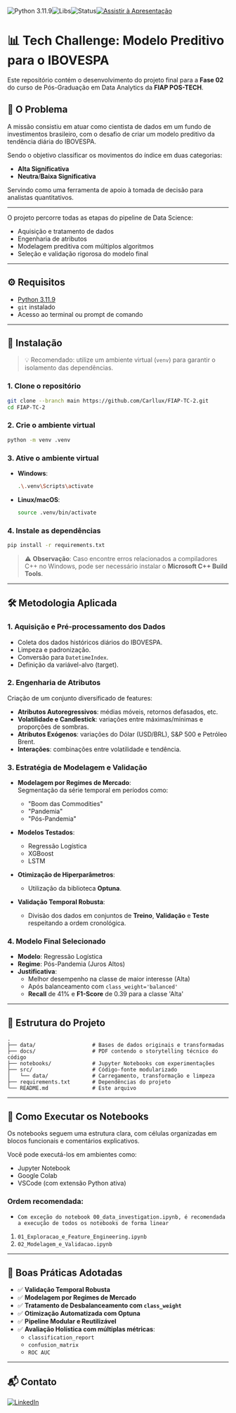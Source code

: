 ![Python 3.11.9](https://img.shields.io/badge/Python-3.11.9-blue.svg)![Libs](https://img.shields.io/badge/Libs-Scikit--learn%20|%20XGBoost%20|%20Optuna-orange)![Status](https://img.shields.io/badge/Status-Finalizado-green)[![Assistir à Apresentação](https://img.shields.io/badge/Assistir%20à%20Apresentação-red?style=flat-square&logo=youtube&logoColor=white)](https://youtu.be/8r_cYf1fLIM)


# 📊 Tech Challenge: Modelo Preditivo para o IBOVESPA

Este repositório contém o desenvolvimento do projeto final para a **Fase 02** do curso de Pós-Graduação em Data Analytics da **FIAP POS-TECH**.


## 🎯 O Problema

A missão consistiu em atuar como cientista de dados em um fundo de investimentos brasileiro, com o desafio de criar um modelo preditivo da tendência diária do IBOVESPA.  

Sendo o objetivo classificar os movimentos do índice em duas categorias:
- **Alta Significativa**
- **Neutra**/**Baixa Significativa**

Servindo como uma ferramenta de apoio à tomada de decisão para analistas quantitativos.

---
O projeto percorre todas as etapas do pipeline de Data Science:
- Aquisição e tratamento de dados
- Engenharia de atributos
- Modelagem preditiva com múltiplos algoritmos
- Seleção e validação rigorosa do modelo final

---


## ⚙️ Requisitos

- [Python 3.11.9](https://www.python.org/downloads/release/python-3119/)
- `git` instalado
- Acesso ao terminal ou prompt de comando

---

## 🚀 Instalação

> 💡 Recomendado: utilize um ambiente virtual (`venv`) para garantir o isolamento das dependências.

### 1. Clone o repositório

```bash
git clone --branch main https://github.com/Carllux/FIAP-TC-2.git
cd FIAP-TC-2
```

### 2. Crie o ambiente virtual

```bash
python -m venv .venv
```

### 3. Ative o ambiente virtual

- **Windows**:
  ```bash
  .\.venv\Scripts\activate
  ```

- **Linux/macOS**:
  ```bash
  source .venv/bin/activate
  ```

### 4. Instale as dependências

```bash
pip install -r requirements.txt
```

> ⚠️ **Observação**: Caso encontre erros relacionados a compiladores C++ no Windows, pode ser necessário instalar o **Microsoft C++ Build Tools**.

---

## 🛠️ Metodologia Aplicada

### 1. Aquisição e Pré-processamento dos Dados

- Coleta dos dados históricos diários do IBOVESPA.
- Limpeza e padronização.
- Conversão para `DatetimeIndex`.
- Definição da variável-alvo (target).

### 2. Engenharia de Atributos

Criação de um conjunto diversificado de features:

- **Atributos Autoregressivos**: médias móveis, retornos defasados, etc.  
- **Volatilidade e Candlestick**: variações entre máximas/mínimas e proporções de sombras.  
- **Atributos Exógenos**: variações do Dólar (USD/BRL), S&P 500 e Petróleo Brent.  
- **Interações**: combinações entre volatilidade e tendência.

### 3. Estratégia de Modelagem e Validação

- **Modelagem por Regimes de Mercado**:  
  Segmentação da série temporal em períodos como:
  - "Boom das Commodities"
  - "Pandemia"
  - "Pós-Pandemia"

- **Modelos Testados**:
  - Regressão Logística
  - XGBoost
  - LSTM

- **Otimização de Hiperparâmetros**:
  - Utilização da biblioteca **Optuna**.

- **Validação Temporal Robusta**:
  - Divisão dos dados em conjuntos de **Treino**, **Validação** e **Teste** respeitando a ordem cronológica.

### 4. Modelo Final Selecionado

- **Modelo**: Regressão Logística  
- **Regime**: Pós-Pandemia (Juros Altos)  
- **Justificativa**:
  - Melhor desempenho na classe de maior interesse (Alta)
  - Após balanceamento com `class_weight='balanced'`
  - **Recall** de 41% e **F1-Score** de 0.39 para a classe 'Alta'

---

## 📁 Estrutura do Projeto

```plaintext
.
├── data/                  # Bases de dados originais e transformadas
├── docs/                  # PDF contendo o storytelling técnico do código
├── notebooks/             # Jupyter Notebooks com experimentações
├── src/                   # Código-fonte modularizado
│   └── data/              # Carregamento, transformação e limpeza
├── requirements.txt       # Dependências do projeto
└── README.md              # Este arquivo
```

---

## 🧪 Como Executar os Notebooks

Os notebooks seguem uma estrutura clara, com células organizadas em blocos funcionais e comentários explicativos.

Você pode executá-los em ambientes como:
- Jupyter Notebook
- Google Colab
- VSCode (com extensão Python ativa)

### Ordem recomendada:
- `Com exceção do notebook 00_data_investigation.ipynb, é recomendada a execução de todos os notebooks de forma linear`

1. `01_Exploracao_e_Feature_Engineering.ipynb`  
2. `02_Modelagem_e_Validacao.ipynb`

---

## 🧵 Boas Práticas Adotadas

- ✅ **Validação Temporal Robusta**
- ✅ **Modelagem por Regimes de Mercado**
- ✅ **Tratamento de Desbalanceamento com `class_weight`**
- ✅ **Otimização Automatizada com Optuna**
- ✅ **Pipeline Modular e Reutilizável**
- ✅ **Avaliação Holística com múltiplas métricas**:
  - `classification_report`
  - `confusion_matrix`
  - `ROC AUC`

---

## 📬 Contato

[![LinkedIn](https://img.shields.io/badge/-LinkedIn-blue?style=flat&logo=linkedin&logoColor=white)](https://www.linkedin.com/in/carlos-vinicius-nascimento-de-jesus/)
